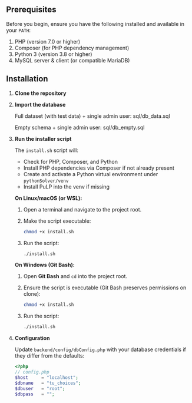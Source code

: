 

## Prerequisites

Before you begin, ensure you have the following installed and available in your `PATH`:

1. PHP (version 7.0 or higher)
2. Composer (for PHP dependency management)
3. Python 3 (version 3.8 or higher)
4. MySQL server & client (or compatible MariaDB)

## Installation

1. **Clone the repository**

2. **Import the database**

   Full dataset (with test data)  + single admin user: sql/db_data.sql

   Empty schema + single admin user: sql/db_empty.sql

3. **Run the installer script**

   The `install.sh` script will:

   * Check for PHP, Composer, and Python
   * Install PHP dependencies via Composer if not already present
   * Create and activate a Python virtual environment under `pythonSolver/venv`
   * Install PuLP into the venv if missing

   **On Linux/macOS (or WSL):**

   1. Open a terminal and navigate to the project root.
   2. Make the script executable:

      ```bash
      chmod +x install.sh
      ```
   3. Run the script:

      ```bash
      ./install.sh
      ```

   **On Windows (Git Bash):**

   1. Open **Git Bash** and `cd` into the project root.
   2. Ensure the script is executable (Git Bash preserves permissions on clone):

      ```bash
      chmod +x install.sh
      ```
   3. Run the script:

      ```bash
      ./install.sh
      ```

4. **Configuration**

   Update `backend/config/dbConfig.php` with your database credentials if they differ from the defaults:

   ```php
   <?php
   // config.php
   $host     = "localhost";
   $dbname   = "tu_choices";
   $dbuser   = "root";
   $dbpass   = "";
   ```
